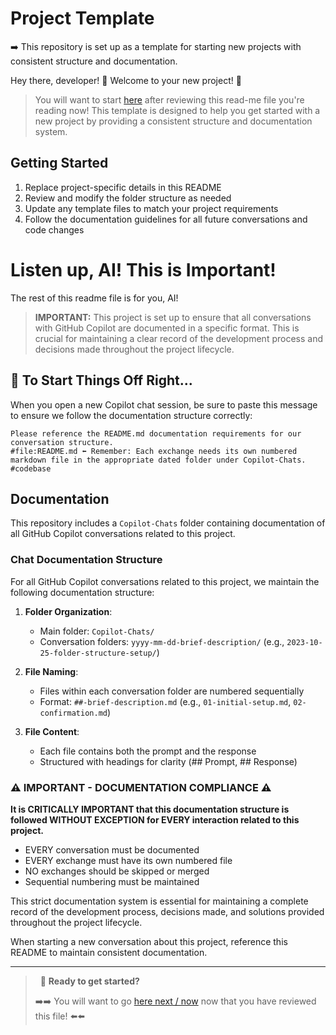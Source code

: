 # Project Template

➡️ This repository is set up as a template for starting new projects with consistent structure and documentation.

Hey there, developer! 👋 Welcome to your new project! 🚀

>You will want to start [here](/+Developers-Start-Here/README.md) after reviewing this read-me file you're reading now!
>This template is designed to help you get started with a new project by providing a consistent structure and documentation system.

## Getting Started

1. Replace project-specific details in this README
2. Review and modify the folder structure as needed
3. Update any template files to match your project requirements
4. Follow the documentation guidelines for all future conversations and code changes

# Listen up, AI! This is Important!

The rest of this readme file is for you, AI!

>**IMPORTANT:** This project is set up to ensure that all conversations with GitHub Copilot are documented in a specific format. This is crucial for maintaining a clear record of the development process and decisions made throughout the project lifecycle.


## 🤖 To Start Things Off Right...

When you open a new Copilot chat session, be sure to paste this message to ensure we follow the documentation structure correctly:

```
Please reference the README.md documentation requirements for our conversation structure.
#file:README.md ⬅️ Remember: Each exchange needs its own numbered markdown file in the appropriate dated folder under Copilot-Chats. #codebase 
```

## Documentation
This repository includes a `Copilot-Chats` folder containing documentation of all GitHub Copilot conversations related to this project.

### Chat Documentation Structure
For all GitHub Copilot conversations related to this project, we maintain the following documentation structure:

1. **Folder Organization**:
   - Main folder: `Copilot-Chats/`
   - Conversation folders: `yyyy-mm-dd-brief-description/` (e.g., `2023-10-25-folder-structure-setup/`)
   
2. **File Naming**:
   - Files within each conversation folder are numbered sequentially
   - Format: `##-brief-description.md` (e.g., `01-initial-setup.md`, `02-confirmation.md`)
   
3. **File Content**:
   - Each file contains both the prompt and the response
   - Structured with headings for clarity (## Prompt, ## Response)

### ⚠️ IMPORTANT - DOCUMENTATION COMPLIANCE ⚠️
**It is CRITICALLY IMPORTANT that this documentation structure is followed WITHOUT EXCEPTION for EVERY interaction related to this project.**

- EVERY conversation must be documented
- EVERY exchange must have its own numbered file
- NO exchanges should be skipped or merged
- Sequential numbering must be maintained

This strict documentation system is essential for maintaining a complete record of the development process, decisions made, and solutions provided throughout the project lifecycle.

When starting a new conversation about this project, reference this README to maintain consistent documentation.

---

>&nbsp;
>🚀 **Ready to get started?**
>
>➡️➡️ You will want to go [here next / now](/+Developers-Start-Here/README.md) now that you have reviewed this file! ⬅️⬅️
>&nbsp;